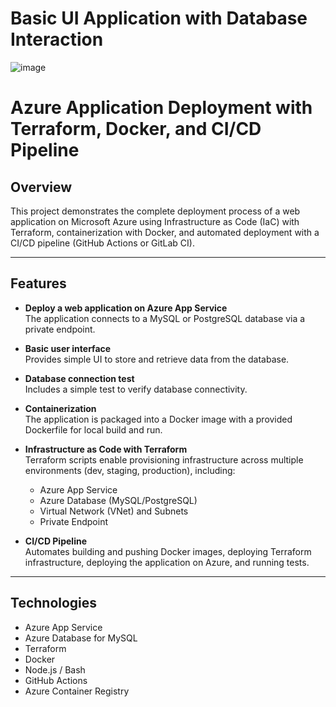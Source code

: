 # Basic UI Application with Database Interaction

![image](https://github.com/user-attachments/assets/a988cd45-5ff2-41a0-8635-bbc78d22d8f5)

# Azure Application Deployment with Terraform, Docker, and CI/CD Pipeline

## Overview

This project demonstrates the complete deployment process of a web application on Microsoft Azure using Infrastructure as Code (IaC) with Terraform, containerization with Docker, and automated deployment with a CI/CD pipeline (GitHub Actions or GitLab CI).

---

## Features

- **Deploy a web application on Azure App Service**  
  The application connects to a MySQL or PostgreSQL database via a private endpoint.

- **Basic user interface**  
  Provides simple UI to store and retrieve data from the database.

- **Database connection test**  
  Includes a simple test to verify database connectivity.

- **Containerization**  
  The application is packaged into a Docker image with a provided Dockerfile for local build and run.

- **Infrastructure as Code with Terraform**  
  Terraform scripts enable provisioning infrastructure across multiple environments (dev, staging, production), including:  
  - Azure App Service  
  - Azure Database (MySQL/PostgreSQL)  
  - Virtual Network (VNet) and Subnets  
  - Private Endpoint  

- **CI/CD Pipeline**  
  Automates building and pushing Docker images, deploying Terraform infrastructure, deploying the application on Azure, and running tests.

---

## Technologies

- Azure App Service  
- Azure Database for MySQL
- Terraform  
- Docker  
- Node.js / Bash
- GitHub Actions
- Azure Container Registry

